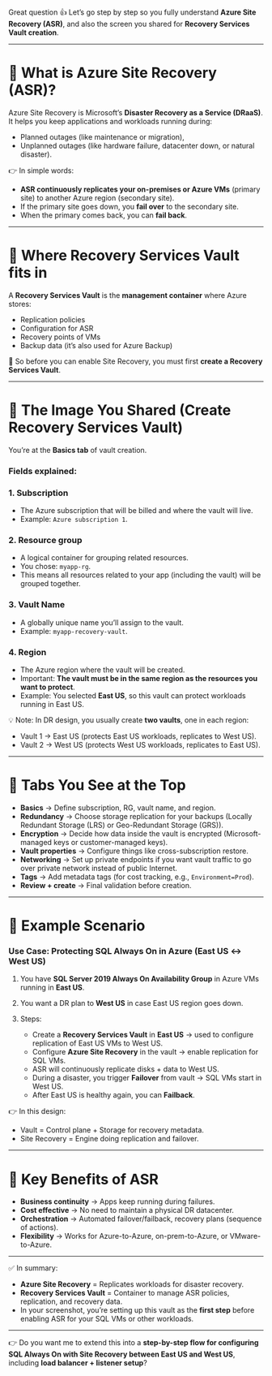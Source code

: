 Great question 👍 Let’s go step by step so you fully understand **Azure Site Recovery (ASR)**, and also the screen you shared for **Recovery Services Vault creation**.

---

# 🔹 What is Azure Site Recovery (ASR)?

Azure Site Recovery is Microsoft’s **Disaster Recovery as a Service (DRaaS)**.
It helps you keep applications and workloads running during:

* Planned outages (like maintenance or migration),
* Unplanned outages (like hardware failure, datacenter down, or natural disaster).

👉 In simple words:

* **ASR continuously replicates your on-premises or Azure VMs** (primary site) to another Azure region (secondary site).
* If the primary site goes down, you **fail over** to the secondary site.
* When the primary comes back, you can **fail back**.

---

# 🔹 Where Recovery Services Vault fits in

A **Recovery Services Vault** is the **management container** where Azure stores:

* Replication policies
* Configuration for ASR
* Recovery points of VMs
* Backup data (it’s also used for Azure Backup)

📌 So before you can enable Site Recovery, you must first **create a Recovery Services Vault**.

---

# 🔹 The Image You Shared (Create Recovery Services Vault)

You’re at the **Basics tab** of vault creation.

### Fields explained:

### 1. **Subscription**

* The Azure subscription that will be billed and where the vault will live.
* Example: `Azure subscription 1`.

### 2. **Resource group**

* A logical container for grouping related resources.
* You chose: `myapp-rg`.
* This means all resources related to your app (including the vault) will be grouped together.

### 3. **Vault Name**

* A globally unique name you’ll assign to the vault.
* Example: `myapp-recovery-vault`.

### 4. **Region**

* The Azure region where the vault will be created.
* Important: **The vault must be in the same region as the resources you want to protect**.
* Example: You selected **East US**, so this vault can protect workloads running in East US.

💡 Note: In DR design, you usually create **two vaults**, one in each region:

* Vault 1 → East US (protects East US workloads, replicates to West US).
* Vault 2 → West US (protects West US workloads, replicates to East US).

---

# 🔹 Tabs You See at the Top

* **Basics** → Define subscription, RG, vault name, and region.
* **Redundancy** → Choose storage replication for your backups (Locally Redundant Storage (LRS) or Geo-Redundant Storage (GRS)).
* **Encryption** → Decide how data inside the vault is encrypted (Microsoft-managed keys or customer-managed keys).
* **Vault properties** → Configure things like cross-subscription restore.
* **Networking** → Set up private endpoints if you want vault traffic to go over private network instead of public Internet.
* **Tags** → Add metadata tags (for cost tracking, e.g., `Environment=Prod`).
* **Review + create** → Final validation before creation.

---

# 🔹 Example Scenario

### Use Case: Protecting SQL Always On in Azure (East US ↔ West US)

1. You have **SQL Server 2019 Always On Availability Group** in Azure VMs running in **East US**.
2. You want a DR plan to **West US** in case East US region goes down.
3. Steps:

   * Create a **Recovery Services Vault** in **East US** → used to configure replication of East US VMs to West US.
   * Configure **Azure Site Recovery** in the vault → enable replication for SQL VMs.
   * ASR will continuously replicate disks + data to West US.
   * During a disaster, you trigger **Failover** from vault → SQL VMs start in West US.
   * After East US is healthy again, you can **Failback**.

👉 In this design:

* Vault = Control plane + Storage for recovery metadata.
* Site Recovery = Engine doing replication and failover.

---

# 🔹 Key Benefits of ASR

* **Business continuity** → Apps keep running during failures.
* **Cost effective** → No need to maintain a physical DR datacenter.
* **Orchestration** → Automated failover/failback, recovery plans (sequence of actions).
* **Flexibility** → Works for Azure-to-Azure, on-prem-to-Azure, or VMware-to-Azure.

---

✅ In summary:

* **Azure Site Recovery** = Replicates workloads for disaster recovery.
* **Recovery Services Vault** = Container to manage ASR policies, replication, and recovery data.
* In your screenshot, you’re setting up this vault as the **first step** before enabling ASR for your SQL VMs or other workloads.

---

👉 Do you want me to extend this into a **step-by-step flow for configuring SQL Always On with Site Recovery between East US and West US**, including **load balancer + listener setup**?
